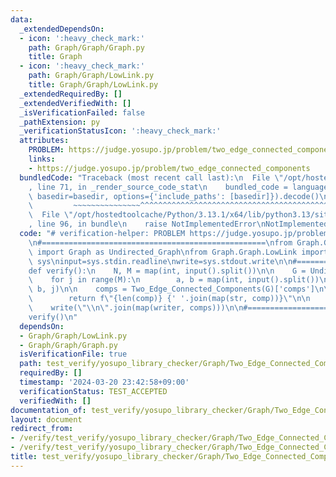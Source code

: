 ```yaml
---
data:
  _extendedDependsOn:
  - icon: ':heavy_check_mark:'
    path: Graph/Graph/Graph.py
    title: Graph
  - icon: ':heavy_check_mark:'
    path: Graph/Graph/LowLink.py
    title: Graph/Graph/LowLink.py
  _extendedRequiredBy: []
  _extendedVerifiedWith: []
  _isVerificationFailed: false
  _pathExtension: py
  _verificationStatusIcon: ':heavy_check_mark:'
  attributes:
    PROBLEM: https://judge.yosupo.jp/problem/two_edge_connected_components
    links:
    - https://judge.yosupo.jp/problem/two_edge_connected_components
  bundledCode: "Traceback (most recent call last):\n  File \"/opt/hostedtoolcache/Python/3.13.1/x64/lib/python3.13/site-packages/onlinejudge_verify/documentation/build.py\"\
    , line 71, in _render_source_code_stat\n    bundled_code = language.bundle(stat.path,\
    \ basedir=basedir, options={'include_paths': [basedir]}).decode()\n          \
    \         ~~~~~~~~~~~~~~~^^^^^^^^^^^^^^^^^^^^^^^^^^^^^^^^^^^^^^^^^^^^^^^^^^^^^^^^^^^^^^^^^^\n\
    \  File \"/opt/hostedtoolcache/Python/3.13.1/x64/lib/python3.13/site-packages/onlinejudge_verify/languages/python.py\"\
    , line 96, in bundle\n    raise NotImplementedError\nNotImplementedError\n"
  code: "# verification-helper: PROBLEM https://judge.yosupo.jp/problem/two_edge_connected_components\n\
    \n#==================================================\nfrom Graph.Graph.Graph\
    \ import Graph as Undirected_Graph\nfrom Graph.Graph.LowLink import *\n\nimport\
    \ sys\ninput=sys.stdin.readline\nwrite=sys.stdout.write\n\n#==================================================\n\
    def verify():\n    N, M = map(int, input().split())\n\n    G = Undirected_Graph(N)\n\
    \    for j in range(M):\n        a, b = map(int, input().split())\n        G.add_edge(a,\
    \ b, j)\n\n    comps = Two_Edge_Connected_Components(G)['comps']\n\n    def writer(comp):\n\
    \        return f\"{len(comp)} {' '.join(map(str, comp))}\"\n\n    print(len(comps))\n\
    \    write(\"\\n\".join(map(writer, comps)))\n\n#==================================================\n\
    verify()\n"
  dependsOn:
  - Graph/Graph/LowLink.py
  - Graph/Graph/Graph.py
  isVerificationFile: true
  path: test_verify/yosupo_library_checker/Graph/Two_Edge_Connected_Components.test.py
  requiredBy: []
  timestamp: '2024-03-20 23:42:58+09:00'
  verificationStatus: TEST_ACCEPTED
  verifiedWith: []
documentation_of: test_verify/yosupo_library_checker/Graph/Two_Edge_Connected_Components.test.py
layout: document
redirect_from:
- /verify/test_verify/yosupo_library_checker/Graph/Two_Edge_Connected_Components.test.py
- /verify/test_verify/yosupo_library_checker/Graph/Two_Edge_Connected_Components.test.py.html
title: test_verify/yosupo_library_checker/Graph/Two_Edge_Connected_Components.test.py
---
```

